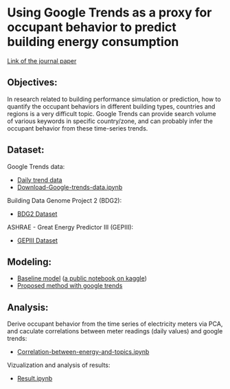 # Using Google Trends as a proxy for occupant behavior to predict building energy consumption
[Link of the journal paper](https://www.sciencedirect.com/science/article/abs/pii/S0306261921015919)

## Objectives:
In research related to building performance simulation or prediction, how to quantify the occupant behaviors in different building types, countries and regions is a very difficult topic. Google Trends can provide search volume of various keywords in specific country/zone, and can probably infer the occupant behavior from these time-series trends. 

## Dataset:
Google Trends data:
- [Daily trend data](data/google-trends-data_2016-2018.csv)
- [Download-Google-trends-data.ipynb](notebooks/Download-Google-trends-data.ipynb)

Building Data Genome Project 2 (BDG2):
- [BDG2 Dataset](https://www.kaggle.com/claytonmiller/buildingdatagenomeproject2)

ASHRAE - Great Energy Predictor III (GEPIII):
- [GEPIII Dataset](https://www.kaggle.com/c/ashrae-energy-prediction/data)

## Modeling:
- [Baseline model](notebooks/kfold-lightgbm-without-leak-1-062.ipynb.ipynb) ([a public notebook on kaggle](https://www.kaggle.com/teeyee314/kfold-lightgbm-without-leak-1-062))
- [Proposed method with google trends](notebooks/proposed-method-with-google-trends.ipynb) 

## Analysis:
Derive occupant behavior from the time series of electricity meters via PCA, and caculate correlations between meter readings (daily values) and google trends:
- [Correlation-between-energy-and-topics.ipynb](notebooks/Correlation-between-energy-and-topics.ipynb)

Vizualization and analysis of results:
- [Result.ipynb](notebooks/Result.ipynb)
